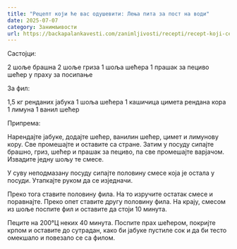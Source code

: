 ```yaml
---
title: "Рецепт који ће вас одушевити: Лења пита за пост на води"
date: 2025-07-07
category: Занимљивости
url: https://backapalankavesti.com/zanimljivosti/recepti/recept-koji-ce-vas-oduseviti-lenja-pita-za-post-na-vodi/
---
```


Састојци:

2 шоље брашна
2 шоље гриза
1 шоља шећера
1 прашак за пециво
шећер у праху за посипање

За фил:

1,5 кг ренданих јабука
1 шоља шећера
1 кашичица цимета
рендана кора 1 лимуна
1 ванил шећер

Припрема:

Нарендајте јабуке, додајте шећер, ванилин шећер, цимет и лимунову кору. Све промешајте и оставите са стране. Затим у посуду сипајте брашно, гриз, шећер и прашак за пециво, па све промешајте варјачом. Извадите једну шољу те смесе.

У суву неподмазану посуду сипајте половину смесе која је остала у посуди. Утапкајте руком да се изједначи.

Преко тога ставите половину фила. На то изручите остатак смесе и поравнајте. Преко опет ставите другу половину фила. На крају, смесом из шоље поспите фил и оставите да стоји 10 минута.

Пеците на 200°Ц неких 40 минута. Поспите прах шећером, покријте крпом и оставите до сутрадан, како би јабуке пустиле сок и да би тесто омекшало и повезало се са филом.
